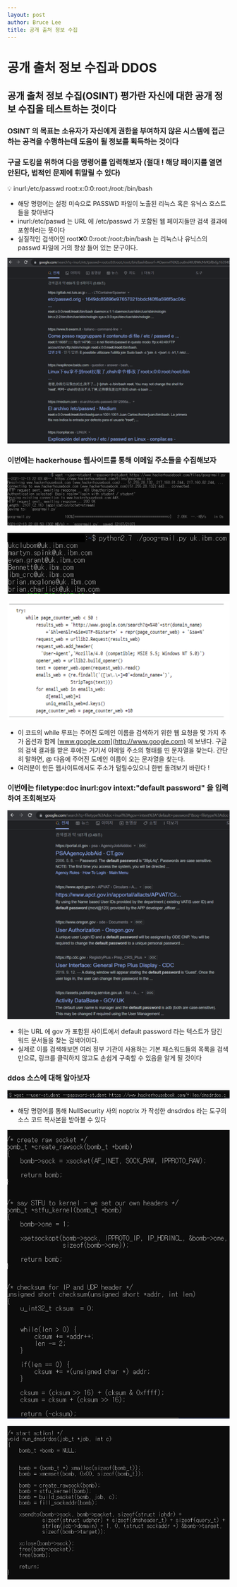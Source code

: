```yaml
---
layout: post
author: Bruce Lee
title: 공개 출처 정보 수집
---
```


# 공개 출처 정보 수집과 DDOS

## 공개 출처 정보 수집(OSINT) 평가란 자신에 대한 공개 정보 수집을 테스트하는 것이다

### OSINT 의 목표는 소유자가 자신에게 권한을 부여하지 않은 시스템에 접근하는 공격을 수행하는데 도움이 될 정보를 획득하는 것이다

### 구글 도킹을 위하여 다음 명령어를 입력해보자 (절대 ! 해당 페이지를 열면 안된다, 법적인 문제에 휘말릴 수 있다)

<aside>
💡 inurl:/etc/passwd root:x:0:0:root:/root:/bin/bash

</aside>

- 해당 명령어는 설정 미숙으로 PASSWD 파일이 노출된 리눅스 혹은 유닉스 호스트들을 찾아낸다
- inurl:/etc/paswd 는 URL 에 /etc/passwd 가 포함된 웹 페이지들만 검색 결과에 포함하라는 뜻이다
- 실질적인 검색어인 root:x:0:0:root:/root:/bin/bash 는 리눅스나 유닉스의 passwd 파일에 거의 항상 들어 있는 문구이다.

![Untitled](/assets/img/Kaggle_Overview/05/Untitled.png)

### 이번에는 hackerhouse 웹사이트를 통해 이메일 주소들을 수집해보자

![Untitled](/assets/img/Kaggle_Overview/05/Untitled%201.png)

![Untitled](/assets/img/Kaggle_Overview/05/Untitled%202.png)

![Untitled](/assets/img/Kaggle_Overview/05/Untitled%203.png)

- 이 코드의 while 루프는 주어진 도메인 이름을 검색하기 위한 웹 요청을 몇 가지 추가 옵션과 함께 [www.google.com](http://www.google.com) 에 보낸다. 구글의 검색 결과를 받은 후에는 거기서 이메일 주소의 형태를 띤 문자열을 찾는다. 간단히 말하면, @ 다음에 주어진 도메인 이름이 오는 문자열을 찾는다.
- 여러분이 만든 웹사이트에서도 주소가 털릴수있으니 한번 돌려보기 바란다 !

### 이번에는 filetype:doc inurl:gov intext:"default password" 을 입력하여 조회해보자

![Untitled](/assets/img/Kaggle_Overview/05/Untitled%204.png)

- 위는 URL 에 gov 가 포함된 사이트에서 default password 라는 텍스트가 담긴 워드 문서들을 찾는 검색어이다.
- 실제로 이를 검색해보면 여러 정부 기관이 사용하는 기본 패스워드들의 목록을 검색만으로, 링크를 클릭하지 않고도 손쉽게 구축할 수 있음을 알게 될 것이다

### ddos 소스에 대해 알아보자

![Untitled](/assets/img/Kaggle_Overview/05/Untitled%205.png)

- 해당 명령어를 통해 NullSecurity 사의 noptrix 가 작성한 dnsdrdos 라는 도구의 소스 코드 복사본을 받아볼 수 있다

![Untitled](/assets/img/Kaggle_Overview/05/Untitled%206.png)

![Untitled](/assets/img/Kaggle_Overview/05/Untitled%207.png)